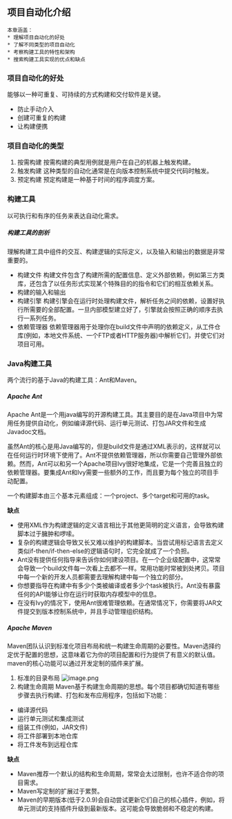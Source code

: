 ## 项目自动化介绍
```
本章涵盖：
* 理解项目自动化的好处
* 了解不同类型的项目自动化
* 考察构建工具的特性和架构
* 搜索构建工具实现的优点和缺点
```
### 项目自动化的好处
能够以一种可重复、可持续的方式构建和交付软件是关键。
* 防止手动介入
* 创建可重复的构建
* 让构建便携

### 项目自动化的类型
1. 按需构建
  按需构建的典型用例就是用户在自己的机器上触发构建。
2. 触发构建
  这种类型的自动化通常是在向版本控制系统中提交代码时触发。
3. 预定构建
  预定构建是一种基于时间的程序调度方案。

### 构建工具
以可执行和有序的任务来表达自动化需求。

##### 构建工具的剖析
理解构建工具中组件的交互、构建逻辑的实际定义，以及输入和输出的数据是非常重要的。
* 构建文件
  构建文件包含了构建所需的配置信息、定义外部依赖，例如第三方类库，还包含了以任务形式实现某个特殊目的的指令和它们的相互依赖关系。
* 构建的输入和输出
* 构建引擎
  构建引擎会在运行时处理构建文件，解析任务之间的依赖，设置好执行所需要的全部配置。一旦内部模型建立好了，引擎就会按照正确的顺序去执行一系列任务。
* 依赖管理器
  依赖管理器用于处理你在build文件中声明的依赖定义，从工件仓库(例如，本地文件系统、一个FTP或者HTTP服务器)中解析它们，并使它们对项目可用。

### Java构建工具
两个流行的基于Java的构建工具：Ant和Maven。
##### Apache Ant
<p>Apache Ant是一个用java编写的开源构建工具。其主要目的是在Java项目中为常用任务提供自动化，例如编译源代码、运行单元测试、打包JAR文件和生成Javadoc文档。</p>
<p>虽然Ant的核心是用Java编写的，但是build文件是通过XML表示的，这样就可以在任何运行时环境下使用了。Ant不提供依赖管理器，所以你需要自己管理外部依赖。然而，Ant可以和另一个Apache项目Ivy很好地集成，它是一个完善且独立的依赖管理器。要集成Ant和Ivy需要一些额外的工作，而且要为每个独立的项目手动配置。</p>
<p>一个构建脚本由三个基本元素组成：一个project、多个target和可用的task。</p>

**缺点**<br/>
* 使用XML作为构建逻辑的定义语言相比于其他更简明的定义语言，会导致构建脚本过于臃肿和啰嗦。
* 复杂的构建逻辑会导致又长又难以维护的构建脚本。当尝试用标记语言去定义类似if-then/if-then-else的逻辑语句时，它完全就成了一个负担。
* Ant没有提供任何指导来告诉你如何建设项目。在一个企业级配置中，这常常会导致一个build文件每一次看上去都不一样。常用功能时常被到处拷贝。项目中每一个新的开发人员都需要去理解构建中每一个独立的部分。
* 你想要指导在构建中有多少个类被编译或者多少个task被执行。Ant没有暴露任何的API能够让你在运行时获取内存模型中的信息。
* 在没有Ivy的情况下，使用Ant很难管理依赖。在通常情况下，你需要将JAR文件提交到版本控制系统中，并且手动管理组织结构。

##### Apache Maven
Maven团队认识到标准化项目布局和统一构建生命周期的必要性。Maven选择约定优于配置的思想，这意味着它为你的项目配置和行为提供了有意义的默认值。maven的核心功能可以通过开发定制的插件来扩展。
1. 标准的目录布局
  ![image.png](https://upload-images.jianshu.io/upload_images/5361549-db9fed713648a9c1.png?imageMogr2/auto-orient/strip%7CimageView2/2/w/1240)
2. 构建生命周期
  Maven基于构建生命周期的思想。每个项目都确切知道有哪些步骤去执行构建、打包和发布应用程序，包括如下功能：
  * 编译源代码
  * 运行单元测试和集成测试
  * 组装工件(例如，JAR文件)
  * 将工件部署到本地仓库
  * 将工件发布到远程仓库

**缺点**<br/>
* Maven推荐一个默认的结构和生命周期，常常会太过限制，也许不适合你的项目需求。
* Maven写定制的扩展过于累赘。
* Maven的早期版本(低于2.0.9)会自动尝试更新它们自己的核心插件，例如，将单元测试的支持插件升级到最新版本。这可能会导致脆弱和不稳定的构建。
